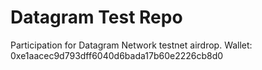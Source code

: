 ﻿# Datagram Test Repo
Participation for Datagram Network testnet airdrop.
Wallet: 0xe1aacec9d793dff6040d6bada17b60e2226cb8d0
